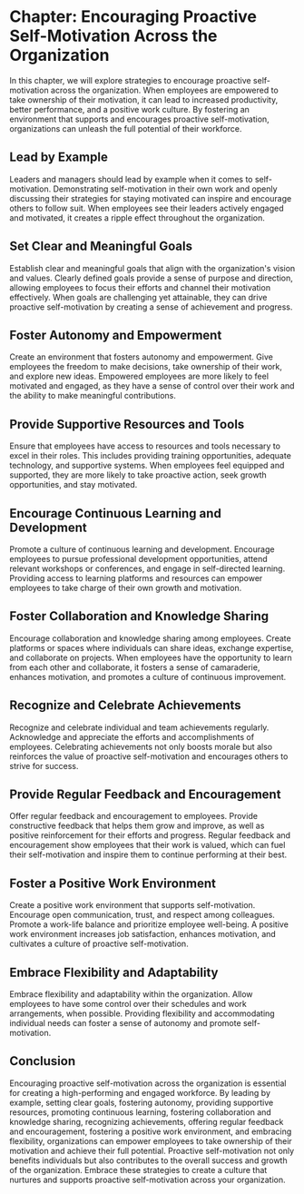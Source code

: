 Chapter: Encouraging Proactive Self-Motivation Across the Organization
======================================================================

In this chapter, we will explore strategies to encourage proactive self-motivation across the organization. When employees are empowered to take ownership of their motivation, it can lead to increased productivity, better performance, and a positive work culture. By fostering an environment that supports and encourages proactive self-motivation, organizations can unleash the full potential of their workforce.

Lead by Example
---------------

Leaders and managers should lead by example when it comes to self-motivation. Demonstrating self-motivation in their own work and openly discussing their strategies for staying motivated can inspire and encourage others to follow suit. When employees see their leaders actively engaged and motivated, it creates a ripple effect throughout the organization.

Set Clear and Meaningful Goals
------------------------------

Establish clear and meaningful goals that align with the organization's vision and values. Clearly defined goals provide a sense of purpose and direction, allowing employees to focus their efforts and channel their motivation effectively. When goals are challenging yet attainable, they can drive proactive self-motivation by creating a sense of achievement and progress.

Foster Autonomy and Empowerment
-------------------------------

Create an environment that fosters autonomy and empowerment. Give employees the freedom to make decisions, take ownership of their work, and explore new ideas. Empowered employees are more likely to feel motivated and engaged, as they have a sense of control over their work and the ability to make meaningful contributions.

Provide Supportive Resources and Tools
--------------------------------------

Ensure that employees have access to resources and tools necessary to excel in their roles. This includes providing training opportunities, adequate technology, and supportive systems. When employees feel equipped and supported, they are more likely to take proactive action, seek growth opportunities, and stay motivated.

Encourage Continuous Learning and Development
---------------------------------------------

Promote a culture of continuous learning and development. Encourage employees to pursue professional development opportunities, attend relevant workshops or conferences, and engage in self-directed learning. Providing access to learning platforms and resources can empower employees to take charge of their own growth and motivation.

Foster Collaboration and Knowledge Sharing
------------------------------------------

Encourage collaboration and knowledge sharing among employees. Create platforms or spaces where individuals can share ideas, exchange expertise, and collaborate on projects. When employees have the opportunity to learn from each other and collaborate, it fosters a sense of camaraderie, enhances motivation, and promotes a culture of continuous improvement.

Recognize and Celebrate Achievements
------------------------------------

Recognize and celebrate individual and team achievements regularly. Acknowledge and appreciate the efforts and accomplishments of employees. Celebrating achievements not only boosts morale but also reinforces the value of proactive self-motivation and encourages others to strive for success.

Provide Regular Feedback and Encouragement
------------------------------------------

Offer regular feedback and encouragement to employees. Provide constructive feedback that helps them grow and improve, as well as positive reinforcement for their efforts and progress. Regular feedback and encouragement show employees that their work is valued, which can fuel their self-motivation and inspire them to continue performing at their best.

Foster a Positive Work Environment
----------------------------------

Create a positive work environment that supports self-motivation. Encourage open communication, trust, and respect among colleagues. Promote a work-life balance and prioritize employee well-being. A positive work environment increases job satisfaction, enhances motivation, and cultivates a culture of proactive self-motivation.

Embrace Flexibility and Adaptability
------------------------------------

Embrace flexibility and adaptability within the organization. Allow employees to have some control over their schedules and work arrangements, when possible. Providing flexibility and accommodating individual needs can foster a sense of autonomy and promote self-motivation.

Conclusion
----------

Encouraging proactive self-motivation across the organization is essential for creating a high-performing and engaged workforce. By leading by example, setting clear goals, fostering autonomy, providing supportive resources, promoting continuous learning, fostering collaboration and knowledge sharing, recognizing achievements, offering regular feedback and encouragement, fostering a positive work environment, and embracing flexibility, organizations can empower employees to take ownership of their motivation and achieve their full potential. Proactive self-motivation not only benefits individuals but also contributes to the overall success and growth of the organization. Embrace these strategies to create a culture that nurtures and supports proactive self-motivation across your organization.
